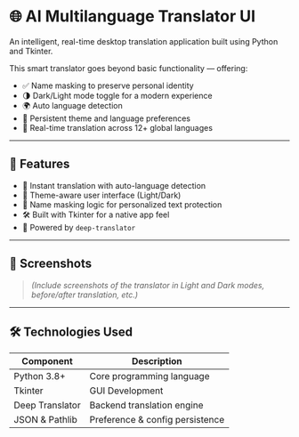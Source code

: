 # 🌐 AI Multilanguage Translator UI

An intelligent, real-time desktop translation application built using Python and Tkinter.

This smart translator goes beyond basic functionality — offering:

- ✅ Name masking to preserve personal identity
- 🌗 Dark/Light mode toggle for a modern experience
- 🌍 Auto language detection
- 💾 Persistent theme and language preferences
- 🔁 Real-time translation across 12+ global languages

---

## 🚀 Features

- 🎯 Instant translation with auto-language detection
- 🎨 Theme-aware user interface (Light/Dark)
- 🧠 Name masking logic for personalized text protection
- 🛠 Built with Tkinter for a native app feel
- 💬 Powered by `deep-translator`

---

## 📸 Screenshots

> _(Include screenshots of the translator in Light and Dark modes, before/after translation, etc.)_

---

## 🛠 Technologies Used

| Component       | Description                      |
|----------------|----------------------------------|
| Python 3.8+     | Core programming language        |
| Tkinter         | GUI Development                  |
| Deep Translator | Backend translation engine       |
| JSON & Pathlib  | Preference & config persistence  |
